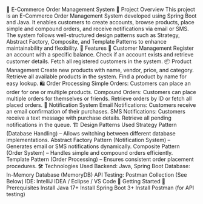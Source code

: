 🛒 E-Commerce Order Management System
📌 Project Overview
This project is an E-Commerce Order Management System developed using Spring Boot and Java. It enables customers to create accounts, browse products, place simple and compound orders, and receive notifications via email or SMS. The system follows well-structured design patterns such as Strategy, Abstract Factory, Composite, and Template Patterns to enhance maintainability and flexibility.
🔑 Features
🏦 Customer Management
Register an account with a specific balance.
Check if an account exists and retrieve customer details.
Fetch all registered customers in the system.
📦 Product Management
Create new products with name, vendor, price, and category.
Retrieve all available products in the system.
Find a product by name for easy lookup.
🛍️ Order Processing
Simple Orders: Customers can place an order for one or multiple products.
Compound Orders: Customers can place multiple orders for themselves or friends.
Retrieve orders by ID or fetch all placed orders.
📩 Notification System
Email Notifications: Customers receive an email confirmation of their purchases.
SMS Notifications: Customers receive a text message with purchase details.
Retrieve all pending notifications in the queue.
🏗️ Design Patterns Used
Strategy Pattern (Database Handling) – Allows switching between different database implementations.
Abstract Factory Pattern (Notification System) – Generates email or SMS notifications dynamically.
Composite Pattern (Order System) – Handles simple and compound orders efficiently.
Template Pattern (Order Processing) – Ensures consistent order placement procedures.
🛠️ Technologies Used
Backend: Java, Spring Boot
Database: In-Memory Database (MemoryDB)
API Testing: Postman Collection (See Below)
IDE: IntelliJ IDEA / Eclipse / VS Code
🚀 Getting Started
📌 Prerequisites
Install Java 17+
Install Spring Boot 3+
Install Postman (for API testing)
